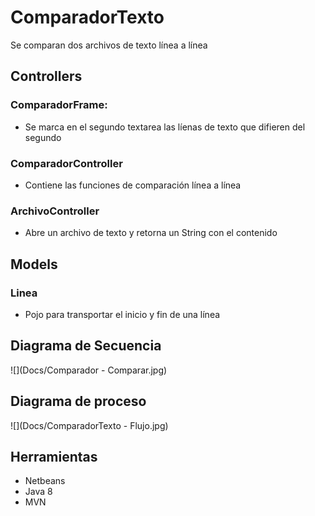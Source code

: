 # ComparadorTexto
Se comparan dos archivos de texto línea a línea
## Controllers
### ComparadorFrame:
- Se marca en el segundo textarea las líenas de texto que difieren del segundo
### ComparadorController
- Contiene las funciones de comparación línea a línea
### ArchivoController
- Abre un archivo de texto y retorna un String con el contenido
## Models
### Linea
- Pojo para transportar el inicio y fin de una línea

## Diagrama de Secuencia
![](Docs/Comparador - Comparar.jpg) 

## Diagrama de proceso
![](Docs/ComparadorTexto - Flujo.jpg) 

## Herramientas
- Netbeans
- Java 8
- MVN